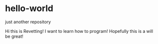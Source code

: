 # hello-world
just another repository

Hi this is Revetting! I want to learn how to program! Hopefully this is a will be great!
